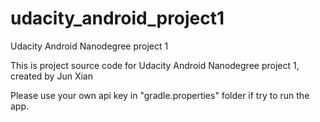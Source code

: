 # udacity_android_project1
Udacity Android Nanodegree project 1

This is project source code for Udacity Android Nanodegree project 1, created by Jun Xian

Please use your own api key in "gradle.properties" folder if try to run the app.
